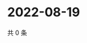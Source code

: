 # 2022-08-19

共 0 条

<!-- BEGIN WEIBO -->
<!-- 最后更新时间 Fri Aug 19 2022 09:45:11 GMT+0800 (China Standard Time) -->

<!-- END WEIBO -->
